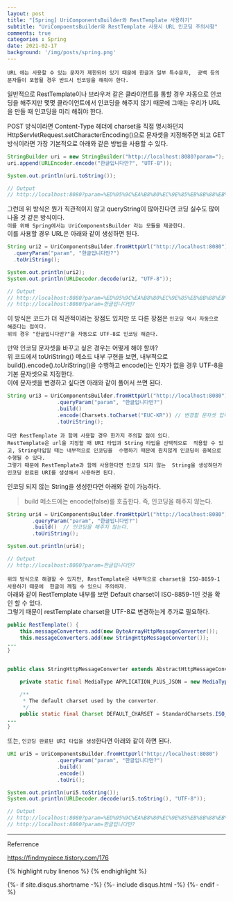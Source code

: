 ```yaml
---
layout: post
title: "[Spring] UriComponentsBuilder와 RestTemplate 사용하기"
subtitle: "UriCompoentsBuilder와 RestTemplate 사용시 URL 인코딩 주의사항" 
comments: true
categories : Spring
date: 2021-02-17
background: '/img/posts/spring.png'
---
```



`URL 에는 사용할 수 있는 문자가 제한되어 있기 때문에 한글과 일부 특수문자, 
    공백 등의 문자들이 포함될 경우 반드시 인코딩을 해줘야 한다.`      

일반적으로 RestTemplate이나 브라우저 같은 클라이언트를 통할 경우 
자동으로 인코딩을 해주지만 몇몇 클라이언트에서 인코딩을 해주지 
않기 때문에 그때는 우리가 URL을 만들 때 인코딩을 미리 
해줘야 한다.    

POST 방식이라면 Content-Type 헤더에 charset을 직접 명시하던지 
HttpServletRequest.setCharacterEncoding()으로 문자셋을 
지정해주면 되고 GET 방식이라면 가장 기본적으로 아래와 같은 방법을 
사용할 수 있다.   

```java
StringBuilder uri = new StringBuilder("http://localhost:8080?param=");
uri.append(URLEncoder.encode("한글입니다만?", "UTF-8"));

System.out.println(uri.toString());

// Output
// http://localhost:8080?param=%ED%95%9C%EA%B8%80%EC%9E%85%EB%8B%88%EB%8B%A4%EB%A7%8C%3F   
```

그런데 위 방식은 뭔가 직관적이지 않고 queryString이 많아진다면 
코딩 실수도 많이 나올 것 같은 방식이다.   
`이를 위해 Spring에서는 UriComponentsBuilder 라는 모듈을 제공한다.`   
이를 사용할 경우 URL은 아래와 같이 생성하면 된다.   

```java
String uri2 = UriComponentsBuilder.fromHttpUrl("http://localhost:8080")
  .queryParam("param", "한글입니다만?")
  .toUriString();

System.out.println(uri2);
System.out.println(URLDecoder.decode(uri2, "UTF-8"));

// Output   
// http://localhost:8080?param=%ED%95%9C%EA%B8%80%EC%9E%85%EB%8B%88%EB%8B%A4%EB%A7%8C?
// http://localhost:8080?param=한글입니다만?   
```

이 방식은 코드가 더 직관적이라는 장점도 있지만 또 다른 장점은 
`인코딩 역시 자동으로 해준다는 점이다.`   
`위의 경우 "한글입니다만?"을 자동으로 UTF-8로 인코딩 해준다.`   

만약 인코딩 문자셋을 바꾸고 싶은 경우는 어떻게 해야 할까?   
위 코드에서 toUriString() 메소드 내부 구현을 보면, 내부적으로 
build().encode().toUriString()을 수행하고 encode()는 인자가 없을 경우 
UTF-8을 기본 문자셋으로 지정한다.     
이에 문자셋을 변경하고 싶다면 아래와 같이 풀어서 쓰면 된다.   

```java
String uri3 = UriComponentsBuilder.fromHttpUrl("http://localhost:8080")
                .queryParam("param", "한글입니다만?")
                .build()
                .encode(Charsets.toCharset("EUC-KR")) // 변경할 문자셋 입력  
                .toUriString();
```

`다만 RestTemplate 과 함께 사용할 경우 한가지 주의할 점이 있다.`   
`RestTemplate은 url을 지정할 때 URI 타입과 String 타입을 선택적으로 
적용할 수 있고, String타입일 때는 내부적으로 인코딩을 
수행하기 때문에 원치않게 인코딩이 중복으로 수행될 수 있다.`    
`그렇기 때문에 RestTemplate과 함께 사용한다면 인코딩 되지 않는 
String을 생성하던가 인코딩 완료된 URI를 생성해서 사용하면 된다.`     

인코딩 되지 않는 String을 생성한다면 아래와 같이 가능하다.   

> build 메소드에는 encode(false)를 호출한다. 즉, 인코딩을 해주지 않는다.   

```java
String uri4 = UriComponentsBuilder.fromHttpUrl("http://localhost:8080")
		.queryParam("param", "한글입니다만?")
		.build()  // 인코딩을 해주지 않는다.   
        .toUriString();

System.out.println(uri4);

// Output
// http://localhost:8080?param=한글입니다만?   
```

`위의 방식으로 해결할 수 있지만, RestTemplate은 내부적으로 charset을 ISO-8859-1 사용하기 때문에 
한글이 깨질 수 있으니 주의하자.`     
아래와 같이 RestTemplate 내부를 보면 Default charset이 ISO-8859-1인 것을 확인 할 수 있다.   
그렇기 때문이 restTemplate charset을 UTF-8로 변경하는게 추가로 필요하다.    

```java
public RestTemplate() {
    this.messageConverters.add(new ByteArrayHttpMessageConverter());
	this.messageConverters.add(new StringHttpMessageConverter());
...
}


public class StringHttpMessageConverter extends AbstractHttpMessageConverter<String> {

	private static final MediaType APPLICATION_PLUS_JSON = new MediaType("application", "*+json");

	/**
	 * The default charset used by the converter.
	 */
	public static final Charset DEFAULT_CHARSET = StandardCharsets.ISO_8859_1;
...
}
```

또는, `인코딩 완료된 URI 타입을 생성`한다면 아래와 같이 하면 된다.   

```java
URI uri5 = UriComponentsBuilder.fromHttpUrl("http://localhost:8080")
                .queryParam("param", "한글입니다만?")
                .build()
                .encode()
                .toUri();

System.out.println(uri5.toString());
System.out.println(URLDecoder.decode(uri5.toString(), "UTF-8"));

// Output
// http://localhost:8080?param=%ED%95%9C%EA%B8%80%EC%9E%85%EB%8B%88%EB%8B%A4%EB%A7%8C?
// http://localhost:8080?param=한글입니다만?
```

- - -
Referrence 

<https://findmypiece.tistory.com/176>   

{% highlight ruby linenos %}
{% endhighlight %}


{%- if site.disqus.shortname -%}
    {%- include disqus.html -%}
{%- endif -%}

